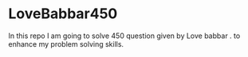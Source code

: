# LoveBabbar450
In this repo I am going to solve 450 question given by Love babbar . to enhance my problem solving skills.
